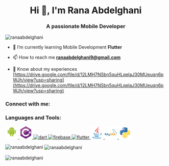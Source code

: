 <h1 align="center">Hi 👋, I'm Rana Abdelghani</h1>
<h3 align="center">A passionate Mobile Developer</h3>

<p align="left"> <img src="https://komarev.com/ghpvc/?username=ranaabdelghani&label=Profile%20views&color=0e75b6&style=flat" alt="ranaabdelghani" /> </p>

- 🌱 I’m currently learning Mobile Development **Flutter**

- 📫 How to reach me **ranaabdelghani9@gmail.com**

- 📄 Know about my experiences [https://drive.google.com/file/d/12LMH7NSbn5quHLqelaJ30MUeuqn6pWJh/view?usp=sharing](https://drive.google.com/file/d/12LMH7NSbn5quHLqelaJ30MUeuqn6pWJh/view?usp=sharing)

<h3 align="left">Connect with me:</h3>
<p align="left">
</p>

<h3 align="left">Languages and Tools:</h3>
<p align="left"> <a href="https://developer.android.com" target="_blank" rel="noreferrer"> <img src="https://raw.githubusercontent.com/devicons/devicon/master/icons/android/android-original-wordmark.svg" alt="android" width="40" height="40"/> </a> <a href="https://www.w3schools.com/cs/" target="_blank" rel="noreferrer"> <img src="https://raw.githubusercontent.com/devicons/devicon/master/icons/csharp/csharp-original.svg" alt="csharp" width="40" height="40"/> </a> <a href="https://dart.dev" target="_blank" rel="noreferrer"> <img src="https://www.vectorlogo.zone/logos/dartlang/dartlang-icon.svg" alt="dart" width="40" height="40"/> </a> <a href="https://firebase.google.com/" target="_blank" rel="noreferrer"> <img src="https://www.vectorlogo.zone/logos/firebase/firebase-icon.svg" alt="firebase" width="40" height="40"/> </a> <a href="https://flutter.dev" target="_blank" rel="noreferrer"> <img src="https://www.vectorlogo.zone/logos/flutterio/flutterio-icon.svg" alt="flutter" width="40" height="40"/> </a> <a href="https://www.java.com" target="_blank" rel="noreferrer"> <img src="https://raw.githubusercontent.com/devicons/devicon/master/icons/java/java-original.svg" alt="java" width="40" height="40"/> </a> <a href="https://www.mysql.com/" target="_blank" rel="noreferrer"> <img src="https://raw.githubusercontent.com/devicons/devicon/master/icons/mysql/mysql-original-wordmark.svg" alt="mysql" width="40" height="40"/> </a> <a href="https://www.python.org" target="_blank" rel="noreferrer"> <img src="https://raw.githubusercontent.com/devicons/devicon/master/icons/python/python-original.svg" alt="python" width="40" height="40"/> </a> </p>

<p><img align="left" src="https://github-readme-stats.vercel.app/api/top-langs?username=ranaabdelghani&show_icons=true&locale=en&layout=compact" alt="ranaabdelghani" /></p>

<p>&nbsp;<img align="center" src="https://github-readme-stats.vercel.app/api?username=ranaabdelghani&show_icons=true&locale=en" alt="ranaabdelghani" /></p>

<p><img align="center" src="https://github-readme-streak-stats.herokuapp.com/?user=ranaabdelghani&" alt="ranaabdelghani" /></p>
